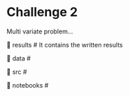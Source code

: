 # Challenge 2



Multi variate problem...



📁 results           # It contains the written results

📁 data                   # 

📂 src                      # 

📂 notebooks                      # 

